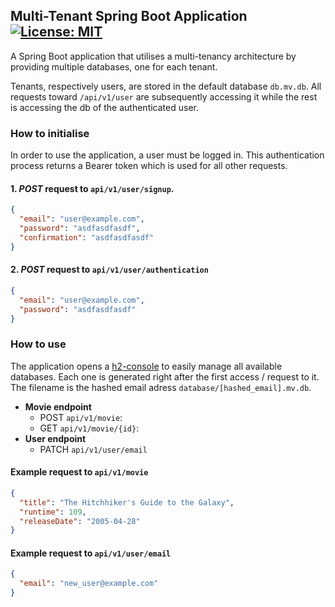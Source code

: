 ## Multi-Tenant Spring Boot Application          [![License: MIT](https://img.shields.io/badge/License-MIT-yellow.svg)](https://opensource.org/licenses/MIT)

A Spring Boot application that utilises a multi-tenancy architecture by providing multiple databases, one for each tenant. 

Tenants, respectively users, are stored in the default database `db.mv.db`. All requests toward  `/api/v1/user` are subsequently accessing it while the rest is accessing the db of the authenticated user.

### How to initialise

In order to use the application, a user must be logged in. This authentication process returns a Bearer token which is used for all other requests. 

#### 1. *POST* request to `api/v1/user/signup`.
```json
{
  "email": "user@example.com",
  "password": "asdfasdfasdf",
  "confirmation": "asdfasdfasdf"
}
```  

#### 2. *POST* request to `api/v1/user/authentication`
```json
{
  "email": "user@example.com",
  "password": "asdfasdfasdf"
}
```

### How to use

The application opens a [h2-console](http://localhost:8080/h2-console) to easily manage all available databases. Each one is generated right after the first access / request to it. The filename is the hashed email adress `database/[hashed_email].mv.db`.

- **Movie endpoint**
  - POST `api/v1/movie`:
  - GET `api/v1/movie/{id}`:
- **User endpoint**
  - PATCH `api/v1/user/email`

#### Example request to `api/v1/movie`
```json
{
  "title": "The Hitchhiker's Guide to the Galaxy",
  "runtime": 109,
  "releaseDate": "2005-04-28"
}
```

#### Example request to `api/v1/user/email`
```json
{
  "email": "new_user@example.com"
}
```
